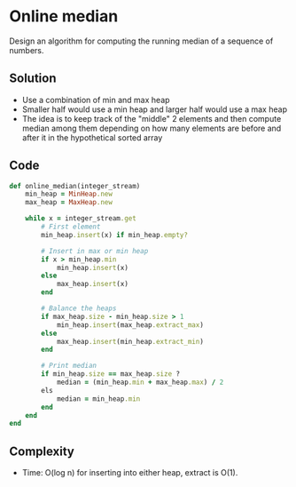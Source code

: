 # Online median
Design an algorithm for computing the running median of a sequence of numbers.

## Solution
- Use a combination of min and max heap
- Smaller half would use a min heap and larger half would use a max heap
- The idea is to keep track of the "middle" 2 elements and then compute median among them
  depending on how many elements are before and after it in the hypothetical sorted array

## Code
```ruby
def online_median(integer_stream)
    min_heap = MinHeap.new
    max_heap = MaxHeap.new

    while x = integer_stream.get
        # First element
        min_heap.insert(x) if min_heap.empty?

        # Insert in max or min heap
        if x > min_heap.min
            min_heap.insert(x)
        else
            max_heap.insert(x)
        end

        # Balance the heaps
        if max_heap.size - min_heap.size > 1
            min_heap.insert(max_heap.extract_max)
        else
            max_heap.insert(min_heap.extract_min)
        end

        # Print median
        if min_heap.size == max_heap.size ?
            median = (min_heap.min + max_heap.max) / 2
        els
            median = min_heap.min
        end
    end
end
```

## Complexity
- Time: O(log n) for inserting into either heap, extract is O(1).
